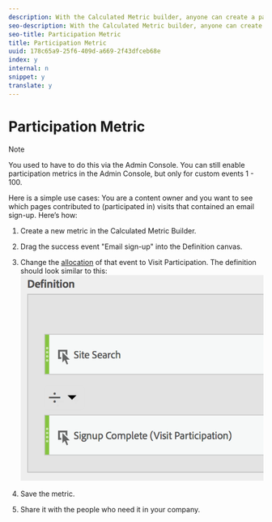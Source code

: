 ```yaml
---
description: With the Calculated Metric builder, anyone can create a participation metric.
seo-description: With the Calculated Metric builder, anyone can create a participation metric.
seo-title: Participation Metric
title: Participation Metric
uuid: 178c65a9-25f6-409d-a669-2f43dfceb68e
index: y
internal: n
snippet: y
translate: y
---
```


# Participation Metric


>[!NOTE]
>
>You used to have to do this via the Admin Console. You can still enable participation metrics in the Admin Console, but only for custom events 1 - 100.

Here is a simple use cases: You are a content owner and you want to see which pages contributed to (participated in) visits that contained an email sign-up. Here’s how: 

1. Create a new metric in the Calculated Metric Builder.
1. Drag the success event "Email sign-up" into the Definition canvas.
1. Change the [ allocation](../../../c_calcmetrics_bucket/cm_workflow/cm_build_metrics/m_metric_type_alloc.md#concept_B7A1FCFEFA9D4C4883208ACE8C9C8E5E) of that event to Visit Participation. The definition should look similar to this: ![](../../../assets/participation.png) 

1. Save the metric.
1. Share it with the people who need it in your company.
